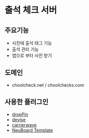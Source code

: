 출석 체크 서버
=====

주요기능
-----

* 사진에 출석 태그 기능
* 출석 관리 기능
* 앱으로 부터 사진 받기

도메인
-----
- choolcheck.net / choolchecks.com

사용한 플러그인
-----

- [dropPin](https://github.com/duncanheron/dropPin)
- [devise](https://github.com/plataformatec/devise)
- [carrierwave](https://github.com/carrierwaveuploader/carrierwave)
- [NeuBoard Template](https://wrapbootstrap.com/theme/neuboard-responsive-admin-angularjs-WB0M35410)
